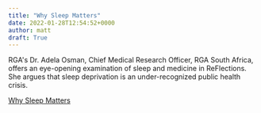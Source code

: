 ```yaml
---
title: "Why Sleep Matters"
date: 2022-01-28T12:54:52+0000
author: matt
draft: True
---
```

RGA's Dr. Adela Osman, Chief Medical Research Officer, RGA South Africa, offers an eye-opening examination of sleep and medicine in ReFlections. She argues that sleep deprivation is an under-recognized public health crisis.

[ Why Sleep Matters ]( https://www.rgare.com/knowledge-center/media/articles/why-sleep-matters )
